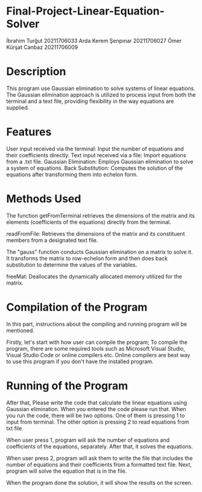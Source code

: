 # Final-Project-Linear-Equation-Solver

İbrahim Turğut       20211706033
Arda Kerem Şenpınar  20211706027
Ömer Kürşat Canbaz   20211706009

# Description
This program use Gaussian elimination to solve systems of linear equations. The Gaussian elimination approach is utilized to process input from both the terminal and a text file, providing flexibility in the way equations are supplied.

# Features

User input received via the terminal: Input the number of equations and their coefficients directly.
Text input received via a file: Import equations from a .txt file.
Gaussian Elimination: Employs Gaussian elimination to solve a system of equations.
Back Substitution: Computes the solution of the equations after transforming them into echelon form.

# Methods Used
The function getFromTerminal retrieves the dimensions of the matrix and its elements (coefficients of the equations) directly from the terminal.

readFromFile: Retrieves the dimensions of the matrix and its constituent members from a designated text file.

The "gauss" function conducts Gaussian elimination on a matrix to solve it. It transforms the matrix to row-echelon form and then does back substitution to determine the values of the variables.

freeMat: Deallocates the dynamically allocated memory utilized for the matrix.

# Compilation of the Program

In this part, instructions about the compiling and running program will be mentioned.

Firstly, let's start with how user can compile the program;
To compile the program, there are some required tools such as Microsoft Visual Studio, Visual Studio Code or online compilers etc. Online compilers are best way to use this program if you don't have the installed program.

# Running of the Program

After that, Please write the code that calculate the linear equations using Gaussian elimination. When you entered the code please run that. When you run the code, there will be two options. One of them is pressing 1 to input from terminal. The other option is pressing 2 to read equations from txt file. 

When user press 1, program will ask the number of equations and coefficients of the equations, separately. After that, it solves the equations.

When user press 2, program will ask them to write the file that includes the number of equations and their coefficients from a formatted text file. Next, program will solve the equation that is in the file.

When the program done the solution, it will show the results on the screen.
